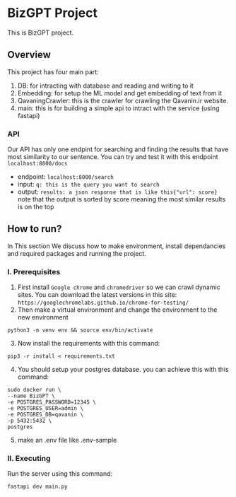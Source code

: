 # BizGPT Project
This is BizGPT project. 

## Overview
This project has four main part:  
1. DB: for intracting with database and reading and writing to it
2. Embedding: for setup the ML model and get embedding of text from it
3. QavaningCrawler: this is the crawler for crawling the Qavanin.ir website.  
4. main: this is for building a simple api to intract with the service (using fastapi)

### API
Our API has only one endpint for searching and finding the results that have most similarity to our sentence. You can try and test it with this endpoint `localhost:8000/docs`
* endpoint: `localhost:8000/search`
* input: `q: this is the query you want to search`  
* output: `results: a json response that is like this{"url": score}` note that the output is sorted by score meaning the most similar results is on the top


## How to run?
In This section We discuss how to make environment, install dependancies and required packages and running the project.
### I. Prerequisites
1. First install `Google chrome` and `chromedriver` so we can crawl dynamic sites. You can download the latest versions in this site:  
`https://googlechromelabs.github.io/chrome-for-testing/`
2. Then make a virtual environment and change the environment to the new environment
```
python3 -m venv env && source env/bin/activate
```
3. Now install the requirements with this command:  
```
pip3 -r install < requirements.txt
```
4. You should setup your postgres database. you can achieve this with this command:  
```
sudo docker run \
--name BizGPT \
-e POSTGRES_PASSWORD=12345 \  
-e POSTGRES_USER=admin \  
-e POSTGRES_DB=qavanin \  
-p 5432:5432 \  
postgres
``` 
5. make an .env file like .env-sample

### II. Executing
Run the server using this command:  
```
fastapi dev main.py
```